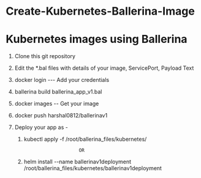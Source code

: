 # Create-Kubernetes-Ballerina-Image

# Kubernetes images using Ballerina 

  1.  Clone this git repository 
  
  2.  Edit the *.bal files with details of your image, ServicePort, Payload Text
  
  3.  docker login --- Add your credentials 
  
  4.  ballerina build ballerina_app_v1.bal
  
  5.  docker images -- Get your image
  
  6.  docker push harshal0812/ballerinav1
  
  7. Deploy your app as - 
  
      1.  kubectl apply -f /root/ballerina_files/kubernetes/
      
                                  OR
                                  
      2.  helm install --name ballerinav1deployment /root/ballerina_files/kubernetes/ballerinav1deployment
